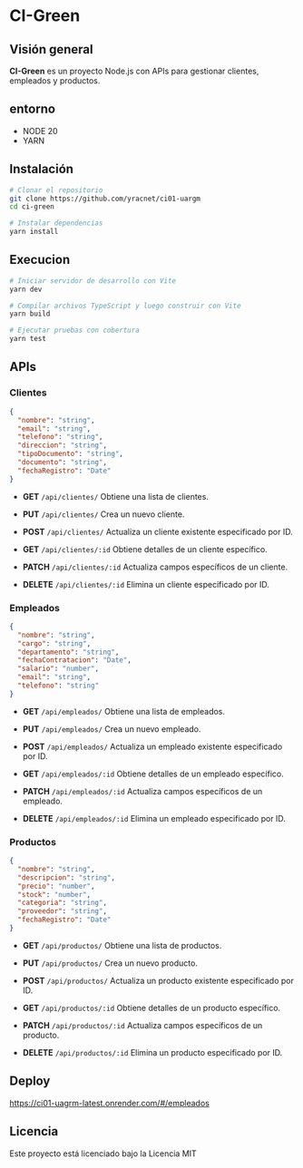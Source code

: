 # CI-Green

## Visión general

**CI-Green** es un proyecto Node.js con APIs para gestionar clientes, empleados y productos.

## entorno

- NODE 20
- YARN

## Instalación

```bash
# Clonar el repositorio
git clone https://github.com/yracnet/ci01-uargm
cd ci-green

# Instalar dependencias
yarn install
```

## Execucion

```bash
# Iniciar servidor de desarrollo con Vite
yarn dev

# Compilar archivos TypeScript y luego construir con Vite
yarn build

# Ejecutar pruebas con cobertura
yarn test
```

## APIs

### Clientes

```json
{
  "nombre": "string",
  "email": "string",
  "telefono": "string",
  "direccion": "string",
  "tipoDocumento": "string",
  "documento": "string",
  "fechaRegistro": "Date"
}
```

- **GET** `/api/clientes/`
  Obtiene una lista de clientes.

- **PUT** `/api/clientes/`
  Crea un nuevo cliente.

- **POST** `/api/clientes/`
  Actualiza un cliente existente especificado por ID.

- **GET** `/api/clientes/:id`
  Obtiene detalles de un cliente específico.

- **PATCH** `/api/clientes/:id`
  Actualiza campos específicos de un cliente.

- **DELETE** `/api/clientes/:id`
  Elimina un cliente especificado por ID.

### Empleados

```json
{
  "nombre": "string",
  "cargo": "string",
  "departamento": "string",
  "fechaContratacion": "Date",
  "salario": "number",
  "email": "string",
  "telefono": "string"
}
```

- **GET** `/api/empleados/`
  Obtiene una lista de empleados.

- **PUT** `/api/empleados/`
  Crea un nuevo empleado.

- **POST** `/api/empleados/`
  Actualiza un empleado existente especificado por ID.

- **GET** `/api/empleados/:id`
  Obtiene detalles de un empleado específico.

- **PATCH** `/api/empleados/:id`
  Actualiza campos específicos de un empleado.

- **DELETE** `/api/empleados/:id`
  Elimina un empleado especificado por ID.

### Productos

```json
{
  "nombre": "string",
  "descripcion": "string",
  "precio": "number",
  "stock": "number",
  "categoria": "string",
  "proveedor": "string",
  "fechaRegistro": "Date"
}
```

- **GET** `/api/productos/`
  Obtiene una lista de productos.

- **PUT** `/api/productos/`
  Crea un nuevo producto.

- **POST** `/api/productos/`
  Actualiza un producto existente especificado por ID.

- **GET** `/api/productos/:id`
  Obtiene detalles de un producto específico.

- **PATCH** `/api/productos/:id`
  Actualiza campos específicos de un producto.

- **DELETE** `/api/productos/:id`
  Elimina un producto especificado por ID.

## Deploy

https://ci01-uagrm-latest.onrender.com/#/empleados

## Licencia

Este proyecto está licenciado bajo la Licencia MIT
